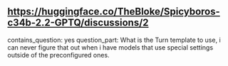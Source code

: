 ## https://huggingface.co/TheBloke/Spicyboros-c34b-2.2-GPTQ/discussions/2

contains_question: yes
question_part: What is the Turn template to use, i can never figure that out when i have models that use special settings outside of the preconfigured ones.